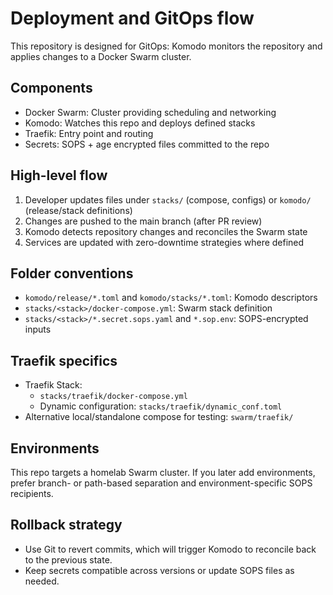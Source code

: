 # Deployment and GitOps flow

This repository is designed for GitOps: Komodo monitors the repository and applies changes to a Docker Swarm cluster.

## Components

- Docker Swarm: Cluster providing scheduling and networking
- Komodo: Watches this repo and deploys defined stacks
- Traefik: Entry point and routing
- Secrets: SOPS + age encrypted files committed to the repo

## High-level flow

1. Developer updates files under `stacks/` (compose, configs) or `komodo/` (release/stack definitions)
2. Changes are pushed to the main branch (after PR review)
3. Komodo detects repository changes and reconciles the Swarm state
4. Services are updated with zero-downtime strategies where defined

## Folder conventions

- `komodo/release/*.toml` and `komodo/stacks/*.toml`: Komodo descriptors
- `stacks/<stack>/docker-compose.yml`: Swarm stack definition
- `stacks/<stack>/*.secret.sops.yaml` and `*.sop.env`: SOPS-encrypted inputs

## Traefik specifics

- Traefik Stack:
  - `stacks/traefik/docker-compose.yml`
  - Dynamic configuration: `stacks/traefik/dynamic_conf.toml`
- Alternative local/standalone compose for testing: `swarm/traefik/`

## Environments

This repo targets a homelab Swarm cluster. If you later add environments, prefer branch- or path-based separation and environment-specific SOPS recipients.

## Rollback strategy

- Use Git to revert commits, which will trigger Komodo to reconcile back to the previous state.
- Keep secrets compatible across versions or update SOPS files as needed.
